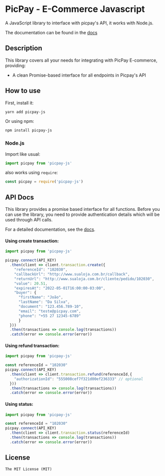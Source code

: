 
# PicPay - E-Commerce Javascript

A JavaScript library to interface with picpay's API, it works with Node.js.

The documentation can be found in the [docs](https://ecommerce.picpay.com/doc)


## Description

This library covers all your needs for integrating with PicPay E-commerce, providing:

* A clean Promise-based interface for all endpoints in Picpay's API

## How to use

First, install it:

```bash
yarn add picpay-js
```

Or using npm:

```bash
npm install picpay-js
```

### Node.js

Import like usual:

```js
import picpay from 'picpay-js'
```

also works using `require`:

```js
const picpay = require('picpay-js')
```

## API Docs

This library provides a promise based interface for all functions. Before you
can use the library, you need to provide authentication details which will be
used through API calls.

For a detailed documentation, see the [docs](https://ecommerce.picpay.com/docs).

#### Using create transaction:

```javascript
import picpay from 'picpay-js'

picpay.connect(API_KEY)
  .then(client => client.transaction.create({
    "referenceId": "102030",
    "callbackUrl": "http://www.sualoja.com.br/callback",
    "returnUrl": "http://www.sualoja.com.br/cliente/pedido/102030",
    "value": 20.51,
    "expiresAt": "2022-05-01T16:00:00-03:00",
    "buyer": {
      "firstName": "João",
      "lastName": "Da Silva",
      "document": "123.456.789-10",
      "email": "teste@picpay.com",
      "phone": "+55 27 12345-6789"
      }
  }))
  .then(transactions => console.log(transactions))
  .catch(error => console.error(error))
```


#### Using refund transaction:

```javascript
import picpay from 'picpay-js'

const referenceId = "102030"
picpay.connect(API_KEY)
  .then(client => client.transaction.refund(referenceId,{
    "authorizationId": "555008cef7f321d00ef236333" // optional
  }))
  .then(transactions => console.log(transactions))
  .catch(error => console.error(error))
```

#### Using status:

```javascript
import picpay from 'picpay-js'

const referenceId = "102030"
picpay.connect(API_KEY)
  .then(client => client.transaction.status(referenceId)
  .then(transactions => console.log(transactions))
  .catch(error => console.error(error))
```

## License

```
The MIT License (MIT)
```

